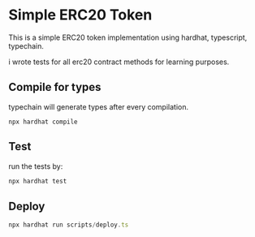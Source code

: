 
# Simple ERC20 Token

This is a simple ERC20 token implementation using hardhat, typescript, typechain.

i wrote tests for all erc20 contract methods for learning purposes.

## Compile for types

typechain will generate types after every compilation.

```
npx hardhat compile
```

## Test

run the tests by:
```javascript
npx hardhat test
```

## Deploy

```javascript
npx hardhat run scripts/deploy.ts
```